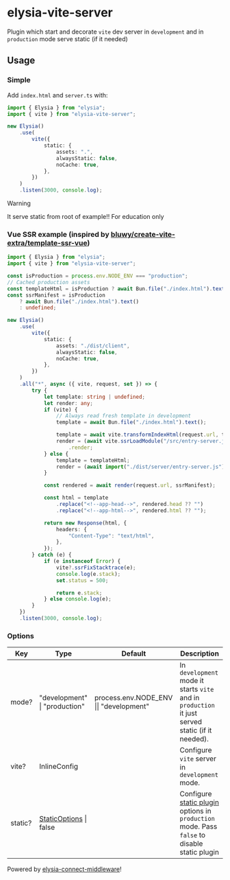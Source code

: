 # elysia-vite-server

Plugin which start and decorate `vite` dev server in `development` and in `production` mode serve static (if it needed)

## Usage

### Simple

Add `index.html` and `server.ts` with:

```ts
import { Elysia } from "elysia";
import { vite } from "elysia-vite-server";

new Elysia()
    .use(
        vite({
            static: {
                assets: ".",
                alwaysStatic: false,
                noCache: true,
            },
        })
    )
    .listen(3000, console.log);
```

> [!WARNING]
> It serve static from root of example!! For education only

### Vue SSR example (inspired by [bluwy/create-vite-extra/template-ssr-vue](https://github.com/bluwy/create-vite-extra/blob/master/template-ssr-vue/server.js))

```ts
import { Elysia } from "elysia";
import { vite } from "elysia-vite-server";

const isProduction = process.env.NODE_ENV === "production";
// Cached production assets
const templateHtml = isProduction ? await Bun.file("./index.html").text() : "";
const ssrManifest = isProduction
    ? await Bun.file("./index.html").text()
    : undefined;

new Elysia()
    .use(
        vite({
            static: {
                assets: "./dist/client",
                alwaysStatic: false,
                noCache: true,
            },
        })
    )
    .all("*", async ({ vite, request, set }) => {
        try {
            let template: string | undefined;
            let render: any;
            if (vite) {
                // Always read fresh template in development
                template = await Bun.file("./index.html").text();

                template = await vite.transformIndexHtml(request.url, template);
                render = (await vite.ssrLoadModule("/src/entry-server.js"))
                    .render;
            } else {
                template = templateHtml;
                render = (await import("./dist/server/entry-server.js")).render;
            }

            const rendered = await render(request.url, ssrManifest);

            const html = template
                .replace("<!--app-head-->", rendered.head ?? "")
                .replace("<!--app-html-->", rendered.html ?? "");

            return new Response(html, {
                headers: {
                    "Content-Type": "text/html",
                },
            });
        } catch (e) {
            if (e instanceof Error) {
                vite?.ssrFixStacktrace(e);
                console.log(e.stack);
                set.status = 500;

                return e.stack;
            } else console.log(e);
        }
    })
    .listen(3000, console.log);
```

### Options

| Key     | Type                                                          | Default                                 | Description                                                                                                                        |
| ------- | ------------------------------------------------------------- | --------------------------------------- | ---------------------------------------------------------------------------------------------------------------------------------- |
| mode?   | "development" \| "production"                                 | process.env.NODE_ENV \|\| "development" | In `development` mode it starts `vite` and in `production` it just served static (if it needed).                                   |
| vite?   | InlineConfig                                                  |                                         | Configure `vite` server in `development` mode.                                                                                     |
| static? | [StaticOptions](https://elysiajs.com/plugins/static) \| false |                                         | Configure [static plugin](https://elysiajs.com/plugins/static) options in `production` mode. Pass `false` to disable static plugin |

Powered by [elysia-connect-middleware](https://github.com/kravetsone/elysia-connect-middleware)!
